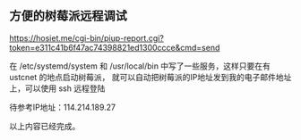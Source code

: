 ## 方便的树莓派远程调试

https://hosiet.me/cgi-bin/piup-report.cgi?token=e311c41b6f47ac74398821ed1300ccce&cmd=send

在 /etc/systemd/system 和 /usr/local/bin 中写了一些服务，这样只要在有 ustcnet 的地点启动树莓派，
就可以自动把树莓派的IP地址发到我的电子邮件地址上，可以使用 ssh 远程登陆

待参考IP地址：114.214.189.27

以上内容已经完成。


